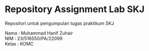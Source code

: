 # Repository Assignment Lab SKJ

Repositori untuk pengumpulan tugas praktikum SKJ

Nama : Muhammad Hanif Zuhair <br />
NIM : 23/516550/PA/22099 <br />
Kelas : KOMC
